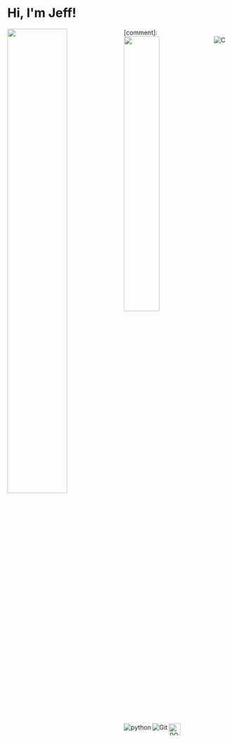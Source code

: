 # Hi, I'm Jeff!

<img align="left" width="52%" src="https://github-readme-stats.vercel.app/api?username=jefflai0412&show_icons=true&theme=dark" />
[comment]: <img align="left" width="40%" src="https://github-readme-stats.vercel.app/api/top-langs/?username=jefflai0412&layout=compact" />


<img alt="C" align="left" src="https://img.shields.io/badge/c-%2300599C.svg?style=for-the-badge&logo=c&logoColor=white"/>
<img alt="python" align="left" src="https://img.shields.io/badge/python-3670A0?style=for-the-badge&logo=python&logoColor=ffdd54"/>
<img alt="Git" align="left" src="https://img.shields.io/badge/git-%23F05033.svg?style=for-the-badge&logo=git&logoColor=white"/>
<img alt="ROS2" align="left" height="27px" src="https://www.freshconsulting.com/wp-content/uploads/fly-images/33744/ROS-2_logo-2392x9999.png"/>

